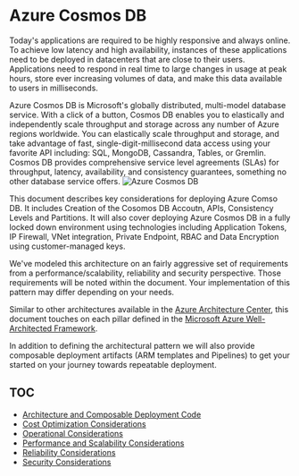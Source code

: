# Azure Cosmos DB 
Today's applications are required to be highly responsive and always online. To achieve low latency and high availability, instances of these applications need to be deployed in datacenters that are close to their users. Applications need to respond in real time to large changes in usage at peak hours, store ever increasing volumes of data, and make this data available to users in milliseconds.

Azure Cosmos DB is Microsoft's globally distributed, multi-model database service. With a click of a button, Cosmos DB enables you to elastically and independently scale throughput and storage across any number of Azure regions worldwide. You can elastically scale throughput and storage, and take advantage of fast, single-digit-millisecond data access using your favorite API including: SQL, MongoDB, Cassandra, Tables, or Gremlin. Cosmos DB provides comprehensive service level agreements (SLAs) for throughput, latency, availability, and consistency guarantees, something no other database service offers.
![Azure Cosmos DB](https://docs.microsoft.com/en-us/azure/cosmos-db/media/introduction/azure-cosmos-db.png)

This document describes key considerations for deploying Azure Comso DB. It includes Creation of the Cosomos DB Accoutn, APIs, Consistency Levels and Partitions. It will also cover deploying Azure Cosmos DB in a fully locked down environment using technologies including Application Tokens, IP Firewall, VNet integration, Private Endpoint, RBAC and Data Encryption using customer-managed keys.

We've modeled this architecture on an fairly aggressive set of requirements from a performance/scalability, reliability and security perspective. Those requirements will be noted within the document. Your implementation of this pattern may differ depending on your needs.

Similar to other architectures available in the [Azure Architecture Center](https://docs.microsoft.com/en-us/azure/architecture/browse/), this document touches on each pillar defined in the [Microsoft Azure Well-Architected Framework](https://docs.microsoft.com/en-us/azure/architecture/framework).

In addition to defining the architectural pattern we will also provide composable deployment artifacts (ARM templates and Pipelines) to get your started on your journey towards repeatable deployment.  

## TOC
- [Architecture and Composable Deployment Code](docs/architecture.md)
- [Cost Optimization Considerations](docs/costoptimization.md)
- [Operational Considerations](docs/operational.md)
- [Performance and Scalability Considerations](docs/performance.md)
- [Reliability Considerations](docs/reliability.md)
- [Security Considerations](docs/security.md)  
 











































